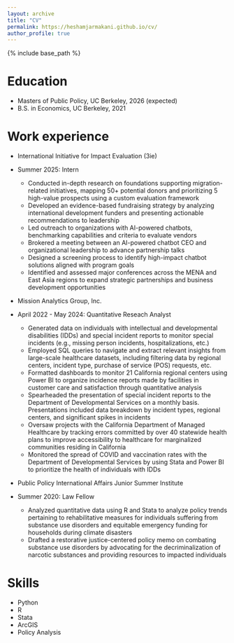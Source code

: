 ```yaml
---
layout: archive
title: "CV"
permalink: https://heshamjarmakani.github.io/cv/
author_profile: true
---
```


{% include base_path %}

Education
======
* Masters of Public Policy, UC Berkeley, 2026 (expected)
* B.S. in Economics, UC Berkeley, 2021 

Work experience
======
* International Initiative for Impact Evaluation (3ie)
* Summer 2025: Intern
  * Conducted in-depth research on foundations supporting migration-related initiatives, mapping 50+ potential donors and prioritizing 5 high-value prospects using a custom evaluation framework
  * Developed an evidence-based fundraising strategy by analyzing international development funders and presenting actionable recommendations to leadership
  * Led outreach to organizations with AI-powered chatbots, benchmarking capabilities and criteria to evaluate vendors
  * Brokered a meeting between an AI-powered chatbot CEO and organizational leadership to advance partnership talks
  * Designed a screening process to identify high-impact chatbot solutions aligned with program goals
  * Identified and assessed major conferences across the MENA and East Asia regions to expand strategic partnerships and business development opportunities

* Mission Analytics Group, Inc.
* April 2022 - May 2024: Quantitative Reseach Analyst
  * Generated data on individuals with intellectual and developmental disabilities (IDDs) and special incident reports to monitor special incidents (e.g., missing person incidents, hospitalizations, etc.)
  * Employed SQL queries to navigate and extract relevant insights from large-scale healthcare datasets, including filtering data by regional centers, incident type, purchase of service (POS) requests, etc.
  * Formatted dashboards to monitor 21 California regional centers using Power BI to organize incidence reports made by facilities in customer care and satisfaction through quantitative analysis
  * Spearheaded the presentation of special incident reports to the Department of Developmental Services on a monthly basis. Presentations included data breakdown by incident types, regional centers, and significant spikes in incidents
  * Oversaw projects with the California Department of Managed Healthcare by tracking errors committed by over 40 statewide health plans to improve accessibility to healthcare for marginalized communities residing in California
  * Monitored the spread of COVID and vaccination rates with the Department of Developmental Services by using Stata and Power BI to prioritize the health of individuals with IDDs
  
* Public Policy International Affairs Junior Summer Institute
* Summer 2020: Law Fellow
  * Analyzed quantitative data using R and Stata to analyze policy trends pertaining to rehabilitative measures for individuals suffering from substance use disorders and equitable emergency funding for households during climate disasters
  * Drafted a restorative justice-centered policy memo on combating substance use disorders by advocating for the decriminalization of narcotic substances and providing resources to impacted individuals
  
  
Skills
======
* Python
* R
* Stata
* ArcGIS
* Policy Analysis
  
